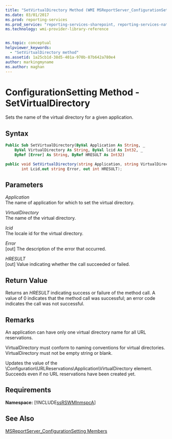 ```yaml
---
title: "SetVirtualDirectory Method (WMI MSReportServer_ConfigurationSetting) | Microsoft Docs"
ms.date: 03/01/2017
ms.prod: reporting-services
ms.prod_service: "reporting-services-sharepoint, reporting-services-native"
ms.technology: wmi-provider-library-reference


ms.topic: conceptual
helpviewer_keywords: 
  - "SetVirtualDirectory method"
ms.assetid: 1a25cb1d-38d5-401a-970b-87b642a780e4
author: markingmyname
ms.author: maghan
---
```

# ConfigurationSetting Method - SetVirtualDirectory
  Sets the name of the virtual directory for a given application.  
  
## Syntax  
  
```vb  
Public Sub SetVirtualDirectory(ByVal Application As String, _  
    ByVal VirtualDirectory As String, ByVal lcid As Int32, _  
    ByRef [Error] As String, ByRef HRESULT As Int32)  
```  
  
```csharp  
public void SetVirtualDirectory(string Application, string VirtualDirectory,   
       int Lcid,out string Error, out int HRESULT);  
```  
  
## Parameters  
 *Application*  
 The name of application for which to set the virtual directory.  
  
 *VirtualDirectory*  
 The name of the virtual directory.  
  
 *lcid*  
 The locale id for the virtual directory.  
  
 *Error*  
 [out] The description of the error that occurred.  
  
 *HRESULT*  
 [out] Value indicating whether the call succeeded or failed.  
  
## Return Value  
 Returns an *HRESULT* indicating success or failure of the method call. A value of 0 indicates that the method call was successful; an error code indicates the call was not successful.  
  
## Remarks  
 An application can have only one virtual directory name for all URL reservations.  
  
 VirtualDirectory must conform to naming conventions for virtual directories. VirtualDirectory must not be empty string or blank.  
  
 Updates the value of the \Configuration\URLReservations\Application\VirtualDirectory element. Succeeds even if no URL reservations have been created yet.  
  
## Requirements  
 **Namespace:** [!INCLUDE[ssRSWMInmspcA](../../includes/ssrswminmspca-md.md)]  
  
## See Also  
 [MSReportServer_ConfigurationSetting Members](../../reporting-services/wmi-provider-library-reference/msreportserver-configurationsetting-members.md)  
  
  
